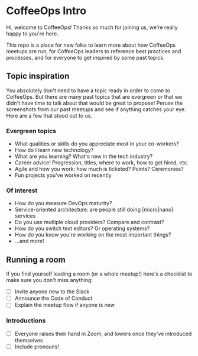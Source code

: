 # CoffeeOps Intro

Hi, welcome to CoffeeOps! Thanks so much for joining us, we're really happy to you're here.

This repo is a place for new folks to learn more about how CoffeeOps meetups are run, for CoffeeOps
leaders to reference best practices and processes, and for everyone to get inspired by some past
topics.

## Topic inspiration

You absolutely don't need to have a topic ready in order to come to CoffeeOps. But there are many
past topics that are evergreen or that we didn't have time to talk about that would be great to
propose! Peruse the screenshots from our past meetups and see if anything catches your eye. Here are
a few that stood out to us.

### Evergreen topics
- What qualities or skills do you appreciate most in your co-workers?
- How do I learn <X> new technology?
- What are you learning? What's new in the tech industry?
- Career advice! Progression, titles, where to work, how to get hired, etc.
- Agile and how you work: how much is ticketed? Points? Ceremonies?
- Fun projects you've worked on recently

### Of interest
- How do you measure DevOps maturity?
- Service-oriented architecture: are people still doing [micro|nano] services
- Do you use mutliple cloud providers? Compare and contrast?
- How do you switch text editors? Or operating systems?
- How do you know you're working on the most important things?
- ...and more!

## Running a room
If you find yourself leading a room (or a whole meetup!) here's a checklist to make sure you don't
miss anything:

- [ ] Invite anyone new to the Slack
- [ ] Announce the Code of Conduct
- [ ] Explain the meetup flow if anyone is new

### Introductions

- [ ] Everyone raises their hand in Zoom, and lowers once they've introduced themselves
- [ ] Include pronouns!
